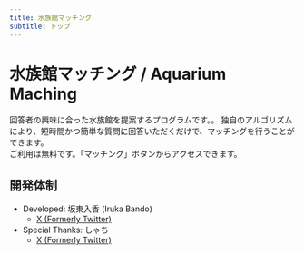 ```yaml
---
title: 水族館マッチング
subtitle: トップ
---
```


# 水族館マッチング / Aquarium Maching
回答者の興味に合った水族館を提案するプログラムです。。 
独自のアルゴリズムにより、短時間かつ簡単な質問に回答いただくだけで、マッチングを行うことができます。  
ご利用は無料です。「マッチング」ボタンからアクセスできます。

## 開発体制
* Developed: 坂東入香 (Iruka Bando)
  * [X (Formerly Twitter)](https://x.com/sendaiperson)
* Special Thanks: しゃち
  * [X (Formerly Twitter)](https://x.com/Orca_Luna_)
